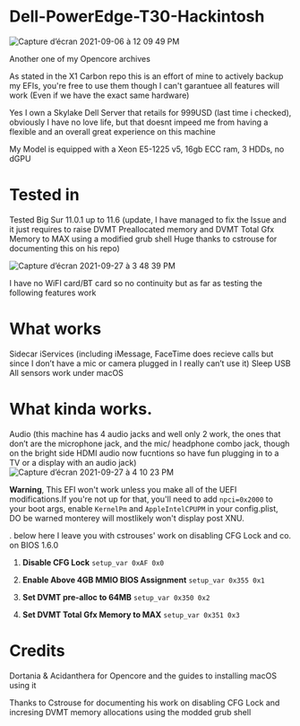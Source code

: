 # Dell-PowerEdge-T30-Hackintosh
![Capture d’écran 2021-09-06 à 12 09 49 PM](https://user-images.githubusercontent.com/76212533/132251588-ee22b022-3e5a-4df9-98f5-b292feb06e38.png)

Another one of my Opencore archives

As stated in the X1 Carbon repo this is an effort of mine to actively backup my EFIs, you're free to use them though I can't garantuee all features will work (Even if we have the exact same hardware)

Yes I own a Skylake Dell Server that retails for 999USD (last time i checked), obviously I have no love life, but that doesnt impeed me from having a flexible and an overall great experience on this machine 

My Model is equipped with a Xeon E5-1225 v5, 16gb ECC ram, 3 HDDs, no dGPU

# Tested in
Tested Big Sur 11.0.1 up to 11.6 (update, I have managed to fix the Issue and it just requires to raise DVMT Preallocated memory and DVMT Total Gfx Memory to MAX  using a modified grub shell Huge thanks to cstrouse for documenting this on his repo)

![Capture d’écran 2021-09-27 à 3 48 39 PM](https://user-images.githubusercontent.com/76212533/134996825-70455c19-71ca-4919-9be1-c8b2745bdb4f.png)


I have no WiFI card/BT card so no continuity but as far as testing the following features work 

# What works
Sidecar
iServices (including iMessage, FaceTime does recieve calls but since I don’t have a mic or camera plugged in I really can’t use it)
Sleep
USB
All sensors work under macOS

# What kinda works.
Audio (this machine has 4 audio jacks and well only 2 work, the ones that don’t are the microphone jack, and the mic/ headphone combo jack, though on the bright side HDMI audio now fucntions so have fun plugging in to a TV or a display with an audio jack) 
![Capture d’écran 2021-09-27 à 4 10 23 PM](https://user-images.githubusercontent.com/76212533/134997317-44d08425-6935-4258-96e7-7c83aabda902.png)

**Warning**, This EFI won't work unless you make all of the UEFI modifications.If you're not up for that, you'll need to add ```npci=0x2000``` to your boot args, enable ```KernelPm``` and ```AppleIntelCPUPM``` in your config.plist, DO be warned monterey will mostlikely won't display post XNU.

. below here I leave you with cstrouses' work on disabling CFG Lock and co. on BIOS 1.6.0

1. **Disable CFG Lock**
```setup_var 0xAF 0x0```

2. **Enable Above 4GB MMIO BIOS Assignment**
```setup_var 0x355 0x1```

3. **Set DVMT pre-alloc to 64MB** 
```setup_var 0x350 0x2```

4. **Set DVMT Total Gfx Memory to MAX**
```setup_var 0x351 0x3```


# Credits 

Dortania & Acidanthera for Opencore and the guides to installing macOS using it

Thanks to Cstrouse for documenting his work on disabling CFG Lock and incresing DVMT memory allocations using the modded grub shell 



